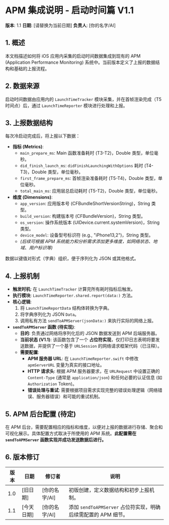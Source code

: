# APM 集成说明 - 启动时间篇 V1.1

**版本**: 1.1
**日期**: [请替换为当前日期]
**负责人**: [你的名字/AI]

## 1. 概述

本文档描述如何将 iOS 应用内采集的启动时间数据集成到现有的 APM (Application Performance Monitoring) 系统中。当前版本定义了上报的数据结构和基础的上报流程。

## 2. 数据来源

启动时间数据由应用内的 `LaunchTimeTracker` 模块采集，并在首帧渲染完成（T5 时间点）后，通过 `LaunchTimeReporter` 模块进行处理和上报。

## 3. 上报数据结构

每次冷启动完成后，将上报以下数据：

*   **指标 (Metrics)**:
    *   `main_prepare_ms`: Main 函数准备耗时 (T3-T2)，Double 类型，单位毫秒。
    *   `did_finish_launch_ms`: `didFinishLaunchingWithOptions` 耗时 (T4-T3)，Double 类型，单位毫秒。
    *   `first_frame_prepare_ms`: 首帧渲染准备耗时 (T5-T4)，Double 类型，单位毫秒。
    *   `total_main_ms`: 应用层总启动耗时 (T5-T2)，Double 类型，单位毫秒。
*   **维度 (Dimensions)**:
    *   `app_version`: 应用版本号 (CFBundleShortVersionString)，String 类型。
    *   `build_version`: 构建版本号 (CFBundleVersion)，String 类型。
    *   `os_version`: 操作系统版本 (UIDevice.current.systemVersion)，String 类型。
    *   `device_model`: 设备型号标识符 (e.g., "iPhone13,2")，String 类型。
    *   *(后续可根据 APM 系统能力和分析需求添加更多维度，如网络状态、地域、用户标识等)*

数据以键值对形式（字典）组织，便于序列化为 JSON 或其他格式。

## 4. 上报机制

*   **触发时机**: 在 `LaunchTimeTracker` 计算完所有耗时指标后触发。
*   **执行模块**: `LaunchTimeReporter.shared.report(data:)` 方法。
*   **核心逻辑**:
    1.  将 `LaunchTimeReportData` 结构体转换为字典。
    2.  将字典序列化为 JSON `Data`。
    3.  调用私有方法 `sendToAPMServer(jsonData:)` 来执行实际的网络上报。
*   **`sendToAPMServer` 函数 (待实现)**:
    *   **目的**: 负责通过网络将序列化后的 JSON 数据发送到 APM 后端服务器。
    *   **当前状态 (V1.1)**: 该函数包含了一个 **占位符实现**，仅打印日志表明将要发送数据，并提供了一个基于 `URLSession` 的网络请求框架代码（已注释）。
    *   **需要配置**:
        *   **APM 服务器 URL**: 在 `LaunchTimeReporter.swift` 中修改 `apmServerURL` 变量为真实的接口地址。
        *   **HTTP 请求头**: 根据 APM 服务器要求，在 `URLRequest` 中设置正确的 `Content-Type` (通常是 `application/json`) 和任何必要的认证信息 (如 `Authorization` Token)。
        *   **错误处理与重试**: 需要根据项目需求实现完整的错误处理逻辑（网络错误、服务器错误）和可能的重试机制。

## 5. APM 后台配置 (待定)

在 APM 后台，需要配置相应的指标和维度，以便对上报的数据进行存储、聚合和可视化展示。具体配置方式取决于所使用的 APM 系统。**此配置需在 `sendToAPMServer` 函数实现并成功发送数据后进行。**

## 6. 版本修订

| 版本 | 日期       | 修订者     | 说明                                                         |
| ---- | ---------- | ---------- | ------------------------------------------------------------ |
| 1.0  | [旧日期]   | [你的名字/AI] | 初版创建，定义数据结构和初步上报机制。                       |
| 1.1  | [今天日期] | [你的名字/AI] | 添加 `sendToAPMServer` 占位符实现，明确后续需配置的 APM 细节。 | 